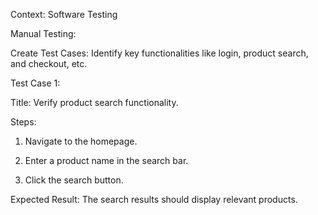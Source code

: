 Context: Software Testing

Manual Testing:

Create Test Cases: Identify key functionalities like login, product search, and checkout, etc.

Test Case 1: 

Title: Verify product search functionality.

Steps:

1. Navigate to the homepage.

2. Enter a product name in the search bar.

3. Click the search button.

Expected Result: The search results should display relevant products.
